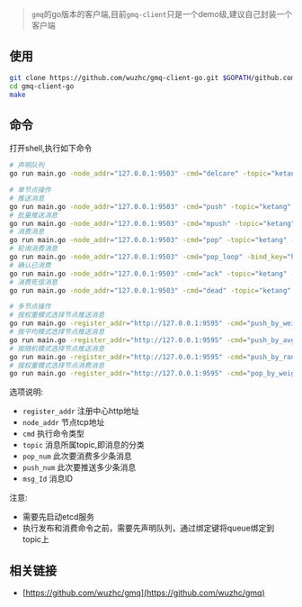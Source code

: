 > `gmq`的go版本的客户端,目前`gmq-client`只是一个demo级,建议自己封装一个客户端

## 使用
```bash
git clone https://github.com/wuzhc/gmq-client-go.git $GOPATH/github.com/wuzhc/gmq-client-go
cd gmq-client-go
make
```

## 命令
打开shell,执行如下命令
```bash
# 声明队列
go run main.go -node_addr="127.0.0.1:9503" -cmd="delcare" -topic="ketang" -bind_key="homework"

# 单节点操作
# 推送消息
go run main.go -node_addr="127.0.0.1:9503" -cmd="push" -topic="ketang" -route_key="homework" -push_num=1000 
# 批量推送消息
go run main.go -node_addr="127.0.0.1:9503" -cmd="mpush" -topic="ketang" -route_key="homework" -push_num=1000
# 消费消息
go run main.go -node_addr="127.0.0.1:9503" -cmd="pop" -topic="ketang" -bind_key="homework" -pop_num=1000 
# 轮询消费消息
go run main.go -node_addr="127.0.0.1:9503" -cmd="pop_loop" -bind_key="homework" -topic="ketang" 
# 确认已消费
go run main.go -node_addr="127.0.0.1:9503" -cmd="ack" -topic="ketang" -bind_key="homework" -msg_id="374389276810416130" 
# 消费死信消息
go run main.go -node_addr="127.0.0.1:9503" -cmd="dead" -topic="ketang" -bind_key="homework" -pop_num=1000 

# 多节点操作
# 按权重模式选择节点推送消息
go run main.go -register_addr="http://127.0.0.1:9595" -cmd="push_by_weight" -topic="ketang" -route_key="homework" -push_num=1000
# 按平均模式选择节点推送消息
go run main.go -register_addr="http://127.0.0.1:9595" -cmd="push_by_avg" -topic="ketang" -route_key="homework" -push_num=1000
# 按随机模式选择节点推送消息
go run main.go -register_addr="http://127.0.0.1:9595" -cmd="push_by_rand" -topic="ketang" -route_key="homework" -push_num=1000
# 按权重模式选择节点消费消息
go run main.go -register_addr="http://127.0.0.1:9595" -cmd="pop_by_weight" -topic="ketang" -bind_key="homework"
```
选项说明:  
- `register_addr` 注册中心http地址
- `node_addr` 节点tcp地址
- `cmd` 执行命令类型
- `topic` 消息所属topic,即消息的分类
- `pop_num` 此次要消费多少条消息
- `push_num` 此次要推送多少条消息
- `msg_Id` 消息ID

注意:  
- 需要先启动etcd服务
- 执行发布和消费命令之前，需要先声明队列，通过绑定键将queue绑定到topic上

## 相关链接
- [https://github.com/wuzhc/gmq](https://github.com/wuzhc/gmq)